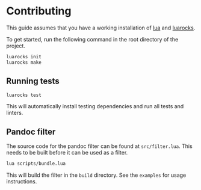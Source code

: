 # Contributing

This guide assumes that you have a working installation of [lua](https://www.lua.org/download.html) and [luarocks](https://github.com/luarocks/luarocks/wiki/Download).

To get started, run the following command in the root directory of the project.

```bash
luarocks init
luarocks make
```

## Running tests

```bash
luarocks test
```

This will automatically install testing dependencies and run all tests and linters.

## Pandoc filter

The source code for the pandoc filter can be found at `src/filter.lua`.
This needs to be built before it can be used as a filter.

```bash
lua scripts/bundle.lua
```

This will build the filter in the `build` directory.
See the `examples` for usage instructions.

